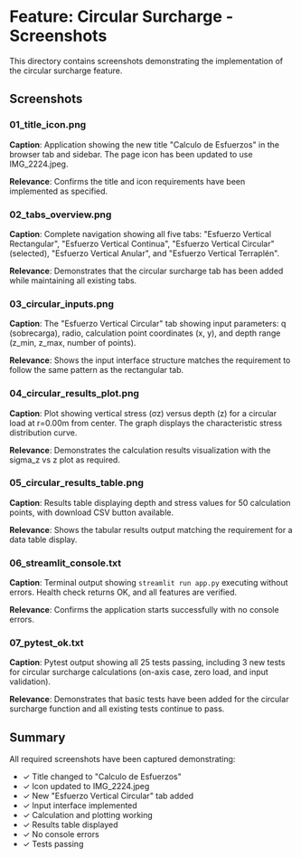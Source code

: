 # Feature: Circular Surcharge - Screenshots

This directory contains screenshots demonstrating the implementation of the circular surcharge feature.

## Screenshots

### 01_title_icon.png
**Caption**: Application showing the new title "Calculo de Esfuerzos" in the browser tab and sidebar. The page icon has been updated to use IMG_2224.jpeg.

**Relevance**: Confirms the title and icon requirements have been implemented as specified.

### 02_tabs_overview.png  
**Caption**: Complete navigation showing all five tabs: "Esfuerzo Vertical Rectangular", "Esfuerzo Vertical Continua", "Esfuerzo Vertical Circular" (selected), "Esfuerzo Vertical Anular", and "Esfuerzo Vertical Terraplén".

**Relevance**: Demonstrates that the circular surcharge tab has been added while maintaining all existing tabs.

### 03_circular_inputs.png
**Caption**: The "Esfuerzo Vertical Circular" tab showing input parameters: q (sobrecarga), radio, calculation point coordinates (x, y), and depth range (z_min, z_max, number of points).

**Relevance**: Shows the input interface structure matches the requirement to follow the same pattern as the rectangular tab.

### 04_circular_results_plot.png
**Caption**: Plot showing vertical stress (σz) versus depth (z) for a circular load at r=0.00m from center. The graph displays the characteristic stress distribution curve.

**Relevance**: Demonstrates the calculation results visualization with the sigma_z vs z plot as required.

### 05_circular_results_table.png
**Caption**: Results table displaying depth and stress values for 50 calculation points, with download CSV button available.

**Relevance**: Shows the tabular results output matching the requirement for a data table display.

### 06_streamlit_console.txt
**Caption**: Terminal output showing `streamlit run app.py` executing without errors. Health check returns OK, and all features are verified.

**Relevance**: Confirms the application starts successfully with no console errors.

### 07_pytest_ok.txt
**Caption**: Pytest output showing all 25 tests passing, including 3 new tests for circular surcharge calculations (on-axis case, zero load, and input validation).

**Relevance**: Demonstrates that basic tests have been added for the circular surcharge function and all existing tests continue to pass.

## Summary

All required screenshots have been captured demonstrating:
- ✓ Title changed to "Calculo de Esfuerzos"
- ✓ Icon updated to IMG_2224.jpeg
- ✓ New "Esfuerzo Vertical Circular" tab added
- ✓ Input interface implemented
- ✓ Calculation and plotting working
- ✓ Results table displayed
- ✓ No console errors
- ✓ Tests passing
